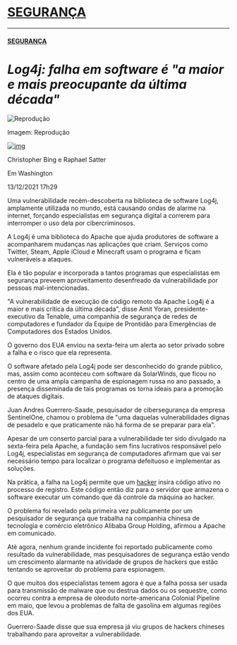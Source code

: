 # [SEGURANÇA](https://www.uol.com.br/tilt/seguranca/)

------

#### [SEGURANÇA](https://www.uol.com.br/tilt/seguranca/)















# *Log4j: falha em software é "a maior e mais preocupante da última década"*





![Reprodução](https://conteudo.imguol.com.br/c/parceiros/d0/2021/07/23/vulnerabilidade-deixa-senhas-de-administradores-expostas-nos-windows-10-e-11-1627025603712_v2_450x450.jpg)

Imagem: Reprodução

[![img](https://conteudo.imguol.com.br/c/agencias/ultnot/reuters.gif)](http://br.reuters.com/)

Christopher Bing e Raphael Satter

Em Washington

13/12/2021 17h29

Uma vulnerabilidade recém-descoberta na biblioteca de software Log4j, amplamente utilizada no mundo, está causando ondas de alarme na internet, forçando especialistas em segurança digital a correrem para interromper o uso dela por cibercriminosos.

A Log4j é uma biblioteca do Apache que ajuda produtores de software a acompanharem mudanças nas aplicações que criam. Serviços como Twitter, Steam, Apple iCloud e Minecraft usam o programa e ficam vulneráveis a ataques.



Ela é tão popular e incorporada a tantos programas que especialistas em segurança preveem aproveitamento desenfreado da vulnerabilidade por pessoas mal-intencionadas.

"A vulnerabilidade de execução de código remoto da Apache Log4j é a maior e mais crítica da última década", disse Amit Yoran, presidente-executivo da Tenable, uma companhia de segurança de redes de computadores e fundador da Equipe de Prontidão para Emergências de Computadores dos Estados Unidos.

O governo dos EUA enviou na sexta-feira um alerta ao setor privado sobre a falha e o risco que ela representa.

O software afetado pela Log4j pode ser desconhecido do grande público, mas, assim como aconteceu com software da SolarWinds, que ficou no centro de uma ampla campanha de espionagem russa no ano passado, a presença disseminada de tais programas os torna ideais para a promoção de ataques digitais.

Juan Andres Guerrero-Saade, pesquisador de cibersegurança da empresa SentinelOne, chamou o problema de "uma daquelas vulnerabilidades dignas de pesadelo e que praticamente não há forma de se preparar para ela".

Apesar de um conserto parcial para a vulnerabilidade ter sido divulgado na sexta-feira pela Apache, a fundação sem fins lucrativos responsável pelo Log4j, especialistas em segurança de computadores afirmam que vai ser necessário tempo para localizar o programa defeituoso e implementar as soluções.

Na prática, a falha na Log4j permite que um [hacker](https://www.uol.com.br/tilt/hacker/) insira código ativo no processo de registro. Este código então diz para o servidor que armazena o software executar um comando que dá controle da máquina ao hacker.

O problema foi revelado pela primeira vez publicamente por um pesquisador de segurança que trabalha na companhia chinesa de tecnologia e comércio eletrônico Alibaba Group Holding, afirmou a Apache em comunicado.

Até agora, nenhum grande incidente foi reportado publicamente como resultado da vulnerabilidade, mas pesquisadores de segurança estão vendo um crescimento alarmante na atividade de grupos de hackers que estão tentando se aproveitar do problema para espionagem.

O que muitos dos especialistas temem agora é que a falha possa ser usada para transmissão de malware que ou destrua dados ou os sequestre, como ocorreu contra a empresa de oleoduto norte-americana Colonial Pipeline em maio, que levou a problemas de falta de gasolina em algumas regiões dos EUA.

Guerrero-Saade disse que sua empresa já viu grupos de hackers chineses trabalhando para aproveitar a vulnerabilidade.